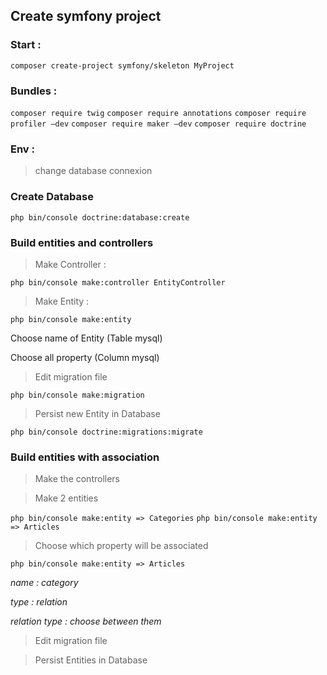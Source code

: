 ## Create symfony project

### Start :
`composer create-project symfony/skeleton MyProject`

### Bundles :
`composer require twig`
`composer require annotations`
`composer require profiler —dev`
`composer require maker —dev`
`composer require doctrine`

### Env :
> change database connexion

### Create Database
`php bin/console doctrine:database:create`

### Build entities and controllers

> Make Controller :

`php bin/console make:controller EntityController`

> Make Entity :

`php bin/console make:entity` 

Choose name of Entity (Table mysql)

Choose all property (Column mysql)

> Edit migration file

`php bin/console make:migration`

> Persist new Entity in Database

`php bin/console doctrine:migrations:migrate`

### Build entities with association

> Make the controllers

> Make 2 entities

`php bin/console make:entity => Categories`
`php bin/console make:entity => Articles`

> Choose which property will be associated 

`php bin/console make:entity => Articles`

*name : category*

*type : relation*

*relation type : choose between them*

> Edit migration file

> Persist Entities in Database 

  